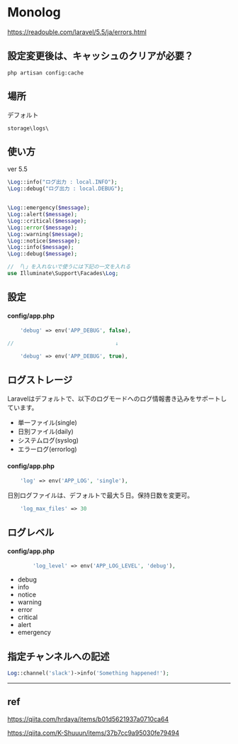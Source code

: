 # Monolog
https://readouble.com/laravel/5.5/ja/errors.html  


## 設定変更後は、キャッシュのクリアが必要？
```
php artisan config:cache
```

## 場所
デフォルト
```
storage\logs\
```

## 使い方
ver 5.5  
```php
\Log::info("ログ出力 : local.INFO");
\Log::debug("ログ出力 : local.DEBUG");


\Log::emergency($message);
\Log::alert($message);
\Log::critical($message);
\Log::error($message);
\Log::warning($message);
\Log::notice($message);
\Log::info($message);
\Log::debug($message);
```

```php
// 「\」を入れないで使うには下記の一文を入れる
use Illuminate\Support\Facades\Log;
```


## 設定

#### config/app.php
```php
    'debug' => env('APP_DEBUG', false),

//                                ↓

    'debug' => env('APP_DEBUG', true),
```


## ログストレージ
Laravelはデフォルトで、以下のログモードへのログ情報書き込みをサポートしています。

 * 単一ファイル(single)
 * 日別ファイル(daily)
 * システムログ(syslog)
 * エラーログ(errorlog)


#### config/app.php
```php
    'log' => env('APP_LOG', 'single'),
```

日別ログファイルは、デフォルトで最大５日。保持日数を変更可。
```php
    'log_max_files' => 30
```


## ログレベル

#### config/app.php
```php
        'log_level' => env('APP_LOG_LEVEL', 'debug'),
```

 * debug
 * info
 * notice
 * warning
 * error
 * critical
 * alert
 * emergency



## 指定チャンネルへの記述
```php
Log::channel('slack')->info('Something happened!');
```


_______________________________________________________________
## ref
https://qiita.com/hrdaya/items/b01d5621937a0710ca64  

https://qiita.com/K-Shuuun/items/37b7cc9a95030fe79494  




